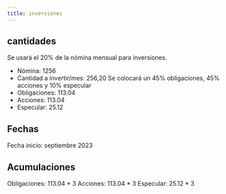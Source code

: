 ```yaml
---
title: inversiones
---
```

## cantidades
Se usará el 20% de la nómina mensual para inversiones.
- Nómina: 1256
- Cantidad a invertir/mes: 256,20
Se colocará un 45% obligaciones, 45% acciones y 10% especular
- Obligaciones: 113.04
- Acciones: 113.04
- Especular: 25.12
## Fechas
Fecha inicio: septiembre 2023

## Acumulaciones
Obligaciones: 113.04 * 3
Acciones: 113.04 * 3
Especular: 25.12 * 3
